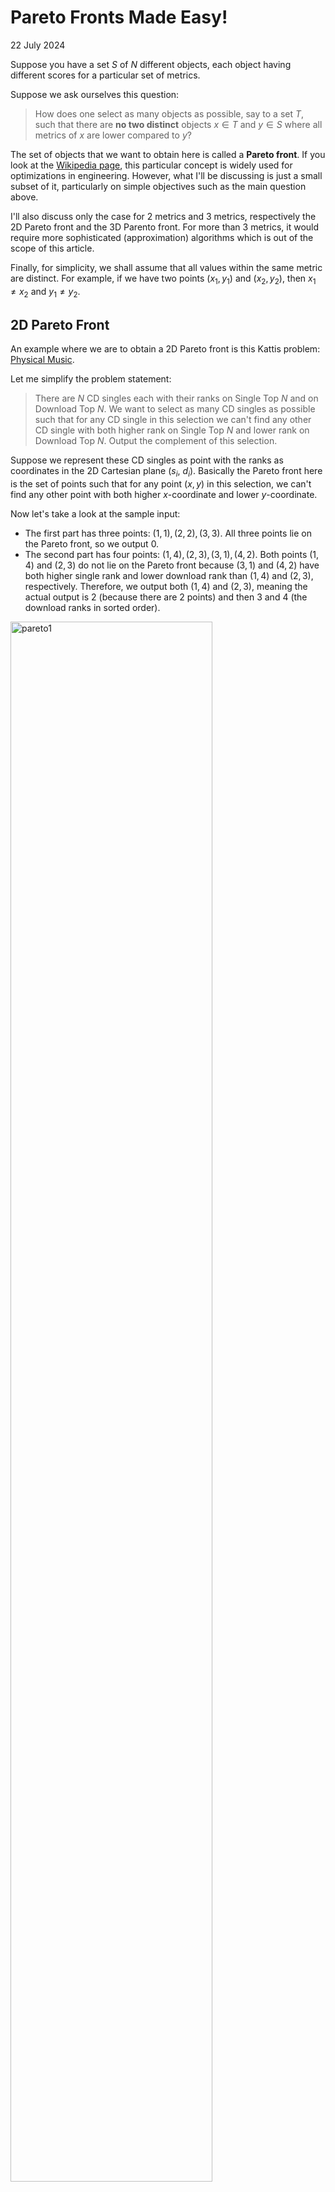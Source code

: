 # Pareto Fronts Made Easy!
22 July 2024

Suppose you have a set $S$ of $N$ different objects, each object having different scores for a particular set of metrics.

Suppose we ask ourselves this question:
> How does one select as many objects as possible, say to a set $T$, such that there are **no two distinct** objects $x\in T$ and $y\in S$ where all metrics of $x$ are lower compared to $y$?

The set of objects that we want to obtain here is called a **Pareto front**. If you look at the [Wikipedia page](https://en.m.wikipedia.org/wiki/Pareto_front), this particular concept is widely used for optimizations in engineering. However, what I'll be discussing is just a small subset of it, particularly on simple objectives such as the main question above.

I'll also discuss only the case for 2 metrics and 3 metrics, respectively the 2D Pareto front and the 3D Parento front. For more than 3 metrics, it would require more sophisticated (approximation) algorithms which is out of the scope of this article.

Finally, for simplicity, we shall assume that all values within the same metric are distinct. For example, if we have two points $(x_1, y_1)$ and $(x_2, y_2)$, then $x_1 \neq x_2$ and $y_1 \neq y_2$.

## 2D Pareto Front
An example where we are to obtain a 2D Pareto front is this Kattis problem: [Physical Music](https://open.kattis.com/problems/physicalmusic).

Let me simplify the problem statement:
> There are $N$ CD singles each with their ranks on Single Top $N$ and on Download Top $N$. We want to select as many CD singles as possible such that for any CD single in this selection we can't find any other CD single with both higher rank on Single Top $N$ and lower rank on Download Top $N$. Output the complement of this selection.

Suppose we represent these CD singles as point with the ranks as coordinates in the 2D Cartesian plane ($s_i$, $d_i$). Basically the Pareto front here is the set of points such that for any point $(x, y)$ in this selection, we can't find any other point with both higher $x$-coordinate and lower $y$-coordinate.

Now let's take a look at the sample input:

- The first part has three points: $(1, 1), (2, 2), (3, 3)$. All three points lie on the Pareto front, so we output $0$.
- The second part has four points: $(1, 4), (2, 3), (3, 1), (4, 2)$. Both points $(1, 4)$ and $(2, 3)$ do not lie on the Pareto front because $(3, 1)$ and $(4, 2)$ have both higher single rank and lower download rank than $(1, 4)$ and $(2, 3)$, respectively. Therefore, we output both $(1, 4)$ and $(2, 3)$, meaning the actual output is $2$ (because there are 2 points) and then $3$ and $4$ (the download ranks in sorted order).

<img src="media/pareto1.png" alt="pareto1" object-fit="contain" width="80%"/>

Having visualized the sample input, let's solve the problem:

- We shall use a sorted set (like AVL tree) to solve this problem, denote this sorted set $P$.
- Go through the points in ascending order of $s_i$.
- For any point $(s_i, d_i)$, insert $d_i$ to $P$. If there are currently no element smaller than $d_i$ in $P$, then $(s_i, d_i)$ belongs to the Pareto front.
- Since we're taking the complement of this Pareto front, we simply negate the condition: we output $d_i$ if there is an element smaller than it in $P$ at the moment of insertion of $d_i$.

Overall, the algorithm takes $O(N \log N)$ time due to sorting of the points by $s_i$, followed by $N$ insertions of $d_i$, each costing $O(\log N)$. Thus, one should be able to pass the time limit even if $N = 10^5$.

If we do it naively using double loops, it will take $O(N^2)$, which is suboptimal for the problem.

## 3D Pareto Front
This would be a great opportunity to use another Kattis problem as an example: [Excellent Engineers](https://open.kattis.com/problems/excellentengineers).

Here's the simplified problem statement:
> Suppose we have $N$ points in the 3D cartesian plane. We want to shortlist these points such that for any point $(x, y, z)$ in this shortlist, none of the $N$ points have lower values of $x$, $y$, and $z$ simultaneously. Simply output the size of the 3D Pareto front.

So how exactly can we extend from the 2D scenario to this?

- Again, let's use a sorted set and call this $P$.
- Sort these points in ascending $z$-coordinate.
- For every point $(x_i, y_i, z_i)$ that we want to insert:
    - Insert $x_i$ to $P$.
    - Suppose $x_j$ is the largest element of $P$ that is smaller than $x_i$ and $(x_j, y_j, z_j)$ is the point with the corresponding $x_j$. Note that this means $x_j < x_i$.
        - If such point exists and $y_j < y_i$, then $(x_i, y_i, z_i)$ will never belong to the Pareto front and we have to redelete it from $P$. This is because $(x_j, y_j, z_j)$ were inserted before $(x_i, y_i, z_i)$ and thus $z_j < z_i$. Combining the three inequalities led to such conclusion.
        - Otherwise, we add $(x_i, y_i, z_i)$ to the Pareto front and keep $x_i$ at $P$.
    - While there exists an element of $P$ that is larger than $x_i$, do the following:
        - Suppose $x_k$ is the smallest such element and $(x_k, y_k, z_k)$ is the point with the corresponding $x_k$.
        - If $y_k > y_i$, we remove $x_k$ from $P$. This is because we know that $x_k > x_i$ and $y_k > y_i$, but $z_k < z_i$. So both points might still belong to the Pareto front, but since we only check the previous $x$-coordinate during the insertion of a new point, we want to avoid false positives and maintain the elements of $P$ in ascending order $x$ to be in descending order of $y$. The image below will show you a scenario where this deletion actually matters.
        - Otherwise ($y_k < y_i$), we stop the process and move on to the next point to be inserted, if any.

<img src="media/pareto2.png" alt="pareto2" object-fit="contain" width="90%"/>
<img src="media/pareto3.png" alt="pareto3" object-fit="contain" width="90%"/>
<img src="media/pareto4.png" alt="pareto4" object-fit="contain" width="90%"/>

Overall, the algorithm still takes $O(N \log N)$ time because of these reasons:

- sorting by $z$-coordinates takes $O(N \log N)$ time
- every insertion of a point takes $O(\log N)$ time, so in total this takes $O(N \log N)$ time
- all while loops combined ensure that every point is deleted at most once, so these while loops will take at most another $O(N \log N)$ time (see also: [Amortized analysis](https://en.m.wikipedia.org/wiki/Amortized_analysis))

Similar to the 2D case, if we do this naively, it will take $O(N^2)$ time, which is also suboptimal for the problem.